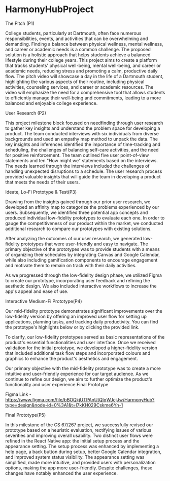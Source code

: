 # HarmonyHubProject

The Pitch (P1)

College students, particularly at Dartmouth, often face numerous responsibilities, events, and activities that can be overwhelming and demanding. Finding a balance between physical wellness, mental wellness, and career or academic needs is a common challenge. The proposed solution is a holistic approach that helps students achieve a balanced lifestyle during their college years. This project aims to create a platform that tracks students' physical well-being, mental well-being, and career or academic needs, reducing stress and promoting a calm, productive daily flow. The pitch video will showcase a day in the life of a Dartmouth student, highlighting the various aspects of their routine, including physical activities, counseling services, and career or academic resources. The video will emphasize the need for a comprehensive tool that allows students to efficiently manage their well-being and commitments, leading to a more balanced and enjoyable college experience. 

User Research (P2)

This project milestone block focused on needfinding through user research to gather key insights and understand the problem space for developing a product. The team conducted interviews with six individuals from diverse backgrounds and used an empathy map method to unpack the data. The key insights and inferences identified the importance of time-tracking and scheduling, the challenges of balancing self-care activities, and the need for positive reinforcement. The team outlined five user point-of-view statements and ten "How might we" statements based on the interviews. The needs learned through the interviews included the challenges of handling unexpected disruptions to a schedule. The user research process provided valuable insights that will guide the team in developing a product that meets the needs of their users. 

Ideate, Lo-Fi Prototype & Test(P3)

Drawing from the insights gained through our prior user research, we developed an affinity map to categorize the problems experienced by our users. Subsequently, we identified three potential app concepts and produced individual low-fidelity prototypes to evaluate each one. In order to gauge the competitiveness of our product within the market, we conducted additional research to compare our prototypes with existing solutions.

After analyzing the outcomes of our user research, we generated low-fidelity prototypes that were user-friendly and easy to navigate. The primary objective of the prototypes was to provide students with a means of organizing their schedules by integrating Canvas and Google Calendar, while also including gamification components to encourage engagement and motivate them to remain on track with their daily activities.

As we progressed through the low-fidelity design phase, we utilized Figma to create our prototype, incorporating user feedback and refining the aesthetic design. We also included interactive workflows to increase the app's appeal and ease of use.

Interactive Medium-Fi Prototype(P4)

Our mid-fidelity prototype demonstrates significant improvements over the low-fidelity version by offering an improved user flow for setting up applications, planning tasks, and tracking daily productivity. You can find the prototype's highlights below or by clicking the provided link.

To clarify, our low-fidelity prototypes served as basic representations of the product's essential functionalities and user interface. Once we received validation for the initial prototype, we developed a higher-fidelity version that included additional task flow steps and incorporated colours and graphics to enhance the product's aesthetics and engagement.

Our primary objective with the mid-fidelity prototype was to create a more intuitive and user-friendly experience for our target audience. As we continue to refine our design, we aim to further optimize the product's functionality and user experience.Final Prototype


Figma Link - https://www.figma.com/file/bBOQkjUTPAnUtQIqWJcjJw/HarmonyHub?type=design&node-id=0%3A1&t=l7kKH029Cskme6Yn-1 

Final Prototype(P5)

In this milestone of the CS 67/267 project, we successfully revised our prototype based on a heuristic evaluation, rectifying issues of various severities and improving overall usability. Two distinct user flows were refined in the React Native app: the initial setup process and the appearance setting. The setup process was enhanced by implementing a help page, a back button during setup, better Google Calendar integration, and improved system status visibility. The appearance setting was simplified, made more intuitive, and provided users with personalization options, making the app more user-friendly. Despite challenges, these changes have notably enhanced the user experience.
